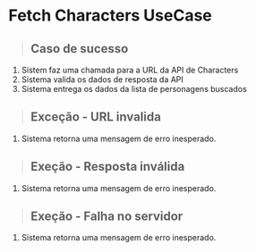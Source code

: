 # Fetch Characters UseCase

> ## Caso de sucesso
1. Sistem faz uma chamada para a URL  da API  de Characters
2. Sistema valida os dados de resposta da API
3. Sistema entrega os dados da lista de personagens buscados

> ## Exceção - URL invalida
1. Sistema retorna uma mensagem de erro inesperado.

> ## Exeção - Resposta inválida 
1. Sistema retorna uma mensagem de erro inesperado.

> ## Exeção - Falha no servidor 
1. Sistema retorna uma mensagem de erro inesperado.